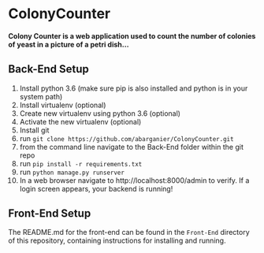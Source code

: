 # ColonyCounter
#### Colony Counter is a web application used to count the number of colonies of yeast in a picture of a petri dish...

## Back-End Setup
1. Install python 3.6 (make sure pip is also installed and python is in your system path)
2. Install virtualenv (optional)
3. Create new virtualenv using python 3.6 (optional)
4. Activate the new virtualenv (optional)
5. Install git
6. run `git clone https://github.com/abarganier/ColonyCounter.git`
7. from the command line navigate to the Back-End folder within the git repo
8. run `pip install -r requirements.txt`
9. run `python manage.py runserver`
10. In a web browser navigate to http://localhost:8000/admin to verify. If a login screen appears, your backend is running!

## Front-End Setup
The README.md for the front-end can be found in the `Front-End` directory of this repository, containing instructions for installing and running.
